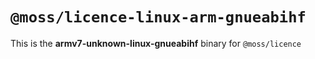 # `@moss/licence-linux-arm-gnueabihf`

This is the **armv7-unknown-linux-gnueabihf** binary for `@moss/licence`
